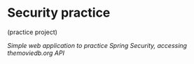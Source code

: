 # Security practice

(practice project)

*Simple web application to practice Spring Security, accessing themoviedb.org API*


